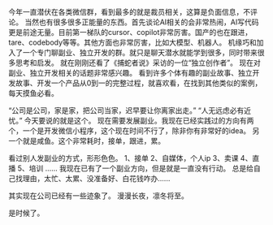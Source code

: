 今年一直潜伏在各类微信群，看到最多的就是裁员相关，这算是负面信息，不评论。
当然也有很多很多正能量的东西。首先谈论AI相关的会非常热闹，AI写代码更是前途无量。目前第一梯队的cursor、copilot非常厉害。国产的也在跟进，tare、codebody等等。其他方面也非常厉害，比如大模型、机器人。
机缘巧和加入了一个专门聊副业、独立开发的群。就只是聊天潜水就能学到很多，同时带来很多思考和启发。
就在刚刚还看了《捕蛇者说》采访的一位“独立创作者”。
现在对副业、独立开发相关的话题非常感兴趣。
看到许多个体有趣的副业故事、独立开发故事、开发一个产品从0到一的完整过程，就喜欢看，在找到其他类似的案例，每天摸鱼必看。

“公司是公司，家是家，把公司当家，迟早要让你离家出走。”
“人无远虑必有近忧。”
今天要说的就是这个。
现在需要发展副业。我现在已经实践过的方向有两个，一个是开发微信小程序，这个现在时间不行了，除非你有非常好的idea。
另一个就是咸鱼。这个非常耗时，接单，跟进，累。

看过别人发副业的方式，形形色色。
1、接单
2、自媒体，个人ip
3、卖课
4、直播
5、培训
......
我现在已有了一个副业方向，但是就是一直没有行动。
总是给自己找理由，太忙、太累、没准备好、白花钱咋办......

其实现在公司已经有一些迹象了。
漫漫长夜，凛冬将至。

是时候了。
